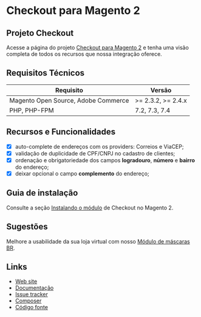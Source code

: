 # Checkout para Magento 2

## Projeto Checkout

Acesse a página do projeto [Checkout para Magento 2](https://www.eloom.com.br/checkout) e tenha uma visão completa de todos os recursos que nossa integração oferece.

## Requisitos Técnicos

| Requisito | Versão |
| ------ | ----------- |
| Magento Open Source, Adobe Commerce | >= 2.3.2, >= 2.4.x |
| PHP, PHP-FPM | 7.2, 7.3, 7.4 |


## Recursos e Funcionalidades

- [x] auto-complete de endereços com os providers: Correios e ViaCEP;
- [x] validação de duplicidade de CPF/CNPJ no cadastro de clientes;
- [x] ordenação e obrigatoriedade dos campos **logradouro**, **número** e **bairro** do endereço;
- [x] deixar opcional o campo **complemento** do endereço;

## Guia de instalação

Consulte a seção [Instalando o módulo](https://docs.eloom.com.br/pt/checkout#instalando-o-modulo) de Checkout no Magento 2.

## Sugestões

Melhore a usabilidade da sua loja virtual com nosso [Módulo de máscaras BR](https://github.com/eloom/module-mask-br).

## Links

* [Web site](https://www.eloom.com.br/checkout)
* [Documentação](https://docs.eloom.com.br/checkout)
* [Issue tracker](https://github.com/eloom/module-checkout/issues)
* [Composer](https://app.repman.io/organization/eloom-open/package/0e1edd3a-b555-4195-91fa-256ab9f6c73d/details)
* [Código fonte](https://github.com/eloom/module-checkout)